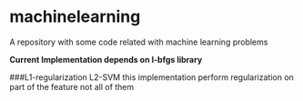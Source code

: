 machinelearning
===============

A repository with some code related with machine learning problems

**Current Implementation depends on l-bfgs library**

###L1-regularization L2-SVM
this implementation perform regularization on part of the feature not all of them
